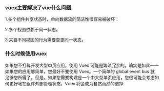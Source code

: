 ### vuex主要解决了vue什么问题

1.多个组件共享状态时，单向数据流的简洁性很容易被破坏：

2.多个视图依赖于同一状态。

3.来自不同视图的行为需要变更同一状态。

### 什么时候使用vuex

如果您不打算开发大型单页应用，使用 Vuex 可能是繁琐冗余的。确实是如此——如果您的应用够简单，您最好不要使用 Vuex。一个简单的 global event bus 就足够您所需了。但是，如果您需要构建是一个中大型单页应用，您很可能会考虑如何更好地在组件外部管理状态，Vuex 将会成为自然而然的选择
